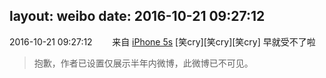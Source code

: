 layout: weibo
date: 2016-10-21 09:27:12
---
2016-10-21 09:27:12  &nbsp;&nbsp;&nbsp;&nbsp;&nbsp;&nbsp; 来自 <a href="sinaweibo://customweibosource" rel="nofollow">iPhone 5s</a>
[笑cry][笑cry][笑cry] 早就受不了啦
>  抱歉，作者已设置仅展示半年内微博，此微博已不可见。 ​​​
